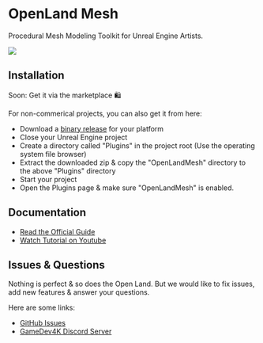 # OpenLand Mesh

Procedural Mesh Modeling Toolkit for Unreal Engine Artists.

![](https://user-images.githubusercontent.com/50838/127510236-d8d2b441-328c-4898-a488-d386b8441115.png)

## Installation

Soon: Get it via the marketplace 🛍️

For non-commerical projects, you can also get it from here:

* Download a [binary release](https://github.com/GameDev4K/openland-mesh/releases) for your platform
* Close your Unreal Engine project
* Create a directory called "Plugins" in the project root (Use the operating system file browser)
* Extract the downloaded zip & copy the "OpenLandMesh" directory to the above "Plugins" directory
* Start your project
* Open the Plugins page & make sure "OpenLandMesh" is enabled.

## Documentation

* [Read the Official Guide](https://gamedev4k.notion.site/OpenLand-Mesh-b625bb19cd434cd598aecccdec7b15cd)
* [Watch Tutorial on Youtube](https://www.youtube.com/watch?v=U9EwLogF5RA&list=PLsyGu3bA_w_BTFT1n2xWtF6ZkLanVS6GG)

## Issues & Questions

Nothing is perfect & so does the Open Land. But we would like to fix issues, add new features & answer your questions.

Here are some links:

* [GitHub Issues](https://github.com/GameDev4K/openland-mesh/issues)
* [GameDev4K Discord Server](https://discord.gg/DK9cMn9eFV)